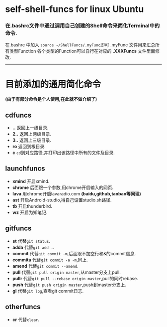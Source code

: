 self-shell-funcs for linux Ubuntu
================



### 在.bashrc文件中通过调用自己创建的Shell命令来简化Terminal中的命令.
在.bashrc 中加入 `source ~/ShellFuncs/.myFunc`即可
.myFunc 文件用来汇总所有类型Function
各个类型的Function可以自行在对应的 **.XXXFuncs** 文件里面修改.

---
# 目前添加的通用简化命令

#### (由于有部分命令是个人使用,在此就不做介绍了)

## cdfuncs
* **..**  返回上一级目录.
* **2..** 返回上两级目录.
* **3..** 返回上三级目录.
* **ro** 返回到根目录.
* **c** `cd`到对应路径,并打印出该路径中所有的文件及目录.

## launchfuncs
* **xmind** 开启xmind.
* **chrome** 后面跟一个参数,用chrome开启输入的网页.
* **lava** 用chrome开启lavaradio.com **(baidu,github,taobao等同理)**
* **ast** 开启Android-studio,得自己设置studio.sh路径.
* **tb** 开启thunderbird.
* **wz** 开启为知笔记.

## gitfuncs
* **st** 代替`git status`.
* **adda** 代替`git add .`.
* **commit** 代替`git commit -m`,后面跟不加空行和&的commit信息.
* **commita** 代替`git commit -a -m`,同上.
* **amend** 代替`git commit --amend`.
* **pull** 代替`git pull origin master`,从master分支上pull.
* **pullr** 代替`git pull --rebase origin master`,pull的同时rebase.
* **push** 代替`git push origin master`,push到master分支上.
* **gl** 代替`git log`,查看git commit日志.

## otherfuncs
* **cr** 代替`clear`.
